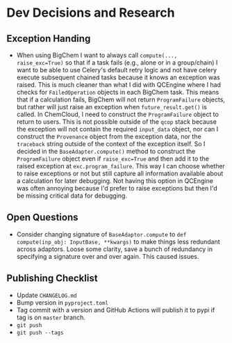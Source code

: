 # Dev Decisions and Research

## Exception Handing

- When using BigChem I want to always call `compute(..., raise_exc=True)` so that if a task fails (e.g., alone or in a group/chain) I want to be able to use Celery's default retry logic and not have celery execute subsequent chained tasks because it knows an exception was raised. This is much cleaner than what I did with QCEngine where I had checks for `FailedOperation` objects in each BigChem task. This means that if a calculation fails, BigChem will not return `ProgramFailure` objects, but rather will just raise an exception when `future_result.get()` is called. In ChemCloud, I need to construct the `ProgramFailure` object to return to users. This is not possible outside of the `qcop` stack because the exception will not contain the required `input_data` object, nor can I construct the `Provenance` object from the exception data, nor the `traceback` string outside of the context of the exception itself. So I decided in the `BaseAdapter.compute()` method to construct the `ProgramFailure` object even if `raise_exc=True` and then add it to the raised exception at `exc.program_failure`. This way I can choose whether to raise exceptions or not but still capture all information available about a calculation for later debugging. Not having this option in QCEngine was often annoying because I'd prefer to raise exceptions but then I'd be missing critical data for debugging.

## Open Questions

- Consider changing signature of `BaseAdaptor.compute` to `def compute(inp_obj: InputBase, **kwargs)` to make things less redundant across adaptors. Loose some clarity, save a bunch of redundancy in specifying a signature over and over again. This caused issues.

## Publishing Checklist

- Update `CHANGELOG.md`
- Bump version in `pyproject.toml`
- Tag commit with a version and GitHub Actions will publish it to pypi if tag is on `master` branch.
- `git push`
- `git push --tags`
